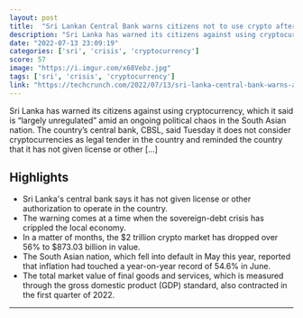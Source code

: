 ```yaml
---
layout: post
title:  "Sri Lankan Central Bank warns citizens not to use crypto after economic protests amidst 45% inflation"
description: "Sri Lanka has warned its citizens against using cryptocurrency, which it said is “largely unregulated” amid an ongoing political chaos in the South Asian nation. The country’s central bank, CBSL, said Tuesday it does not consider cryptocurrencies as legal tender in the country and reminded the country that it has not given license or other […]"
date: "2022-07-13 23:09:19"
categories: ['sri', 'crisis', 'cryptocurrency']
score: 57
image: "https://i.imgur.com/x68Vebz.jpg"
tags: ['sri', 'crisis', 'cryptocurrency']
link: "https://techcrunch.com/2022/07/13/sri-lanka-central-bank-warns-against-use-of-cryptocurrency-amid-economic-crisis/"
---
```


Sri Lanka has warned its citizens against using cryptocurrency, which it said is “largely unregulated” amid an ongoing political chaos in the South Asian nation. The country’s central bank, CBSL, said Tuesday it does not consider cryptocurrencies as legal tender in the country and reminded the country that it has not given license or other […]

## Highlights

- Sri Lanka's central bank says it has not given license or other authorization to operate in the country.
- The warning comes at a time when the sovereign-debt crisis has crippled the local economy.
- In a matter of months, the $2 trillion crypto market has dropped over 56% to $873.03 billion in value.
- The South Asian nation, which fell into default in May this year, reported that inflation had touched a year-on-year record of 54.6% in June.
- The total market value of final goods and services, which is measured through the gross domestic product (GDP) standard, also contracted in the first quarter of 2022.

---
